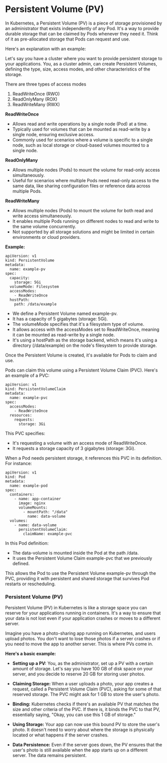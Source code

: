 # Persistent Volume (PV)
In Kubernetes, a Persistent Volume (PV) is a piece of storage provisioned by an administrator that exists independently of any Pod. It's a way to provide durable storage that can be claimed by Pods whenever they need it. Think of it as pre-allocated storage that Pods can request and use.

Here's an explanation with an example:

Let's say you have a cluster where you want to provide persistent storage to your applications. You, as a cluster admin, can create Persistent Volumes, defining the type, size, access modes, and other characteristics of the storage.

There are three types of access modes
1. ReadWriteOnce (RWO)
2. ReadOnlyMany (ROX)
3. ReadWriteMany (RWX)

**ReadWriteOnce**

* Allows read and write operations by a single node (Pod) at a time.
* Typically used for volumes that can be mounted as read-write by a single node, ensuring exclusive access.
* Commonly used for scenarios where a volume is specific to a single node, such as local storage or cloud-based volumes mounted to a single node.

**ReadOnlyMany**

* Allows multiple nodes (Pods) to mount the volume for read-only access simultaneously.
* Useful for scenarios where multiple Pods need read-only access to the same data, like sharing configuration files or reference data across multiple Pods.

**ReadWriteMany**

* Allows multiple nodes (Pods) to mount the volume for both read and write access simultaneously.
* It enables multiple Pods running on different nodes to read and write to the same volume concurrently.
* Not supported by all storage solutions and might be limited in certain environments or cloud providers.


**Example:**

```
apiVersion: v1
kind: PersistentVolume
metadata:
  name: example-pv
spec:
  capacity:
    storage: 5Gi
  volumeMode: Filesystem
  accessModes:
    - ReadWriteOnce
  hostPath:
    path: /data/example
```

* We define a Persistent Volume named example-pv.
* It has a capacity of 5 gigabytes (storage: 5Gi).
* The volumeMode specifies that it's a filesystem type of volume.
* It allows access with the accessModes set to ReadWriteOnce, meaning it can be mounted as read-write by a single node.
* It's using a hostPath as the storage backend, which means it's using a directory (/data/example) on the node's filesystem to provide storage.

Once the Persistent Volume is created, it's available for Pods to claim and use.

Pods can claim this volume using a Persistent Volume Claim (PVC). Here's an example of a PVC:

```
apiVersion: v1
kind: PersistentVolumeClaim
metadata:
  name: example-pvc
spec:
  accessModes:
    - ReadWriteOnce
  resources:
    requests:
      storage: 3Gi
```

This PVC specifies:

* It's requesting a volume with an access mode of ReadWriteOnce.
* It requests a storage capacity of 3 gigabytes (storage: 3Gi).

When a Pod needs persistent storage, it references this PVC in its definition. For instance:

```
apiVersion: v1
kind: Pod
metadata:
  name: example-pod
spec:
  containers:
    - name: app-container
      image: nginx
      volumeMounts:
        - mountPath: "/data"
          name: data-volume
  volumes:
    - name: data-volume
      persistentVolumeClaim:
        claimName: example-pvc
```

In this Pod definition:

* The data-volume is mounted inside the Pod at the path /data.
* It uses the Persistent Volume Claim example-pvc that we previously defined.

This allows the Pod to use the Persistent Volume example-pv through the PVC, providing it with persistent and shared storage that survives Pod restarts or rescheduling.


### Persistent Volume (PV)

Persistent Volume (PV) in Kubernetes is like a storage space you can reserve for your applications running in containers. It's a way to ensure that your data is not lost even if your application crashes or moves to a different server.

Imagine you have a photo-sharing app running on Kubernetes, and users upload photos. You don't want to lose those photos if a server crashes or if you need to move the app to another server. This is where PVs come in.

**Here's a basic example:**

* **Setting up a PV:** You, as the administrator, set up a PV with a certain amount of storage. Let's say you have 100 GB of disk space on your server, and you decide to reserve 20 GB for storing user photos.

* **Claiming Storage:** When a user uploads a photo, your app creates a request, called a Persistent Volume Claim (PVC), asking for some of that reserved storage. The PVC might ask for 1 GB to store the user's photo.

* **Binding:** Kubernetes checks if there's an available PV that matches the size and other criteria of the PVC. If there is, it binds the PVC to that PV, essentially saying, "Okay, you can use this 1 GB of storage."

* **Using Storage:** Your app can now use this bound PV to store the user's photo. It doesn't need to worry about where the storage is physically located or what happens if the server crashes.

* **Data Persistence:** Even if the server goes down, the PV ensures that the user's photo is still available when the app starts up on a different server. The data remains persistent.
